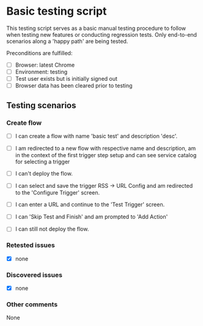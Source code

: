 # Basic testing script
<!-- You can erase any parts of this template you deem not applicable. -->
This testing script serves as a basic manual testing procedure to follow when testing new features or conducting regression tests. 
Only end-to-end scenarios along a 'happy path' are being tested.

Preconditions are fulfilled:
- [ ] Browser: latest Chrome
- [ ] Environment: testing
- [ ] Test user exists but is initially signed out
- [ ] Browser data has been cleared prior to testing

## Testing scenarios
### Create flow

- [ ] I can create a flow with name 'basic test' and description 'desc'.
- [ ] I am redirected to a new flow with respective name and description, am in the context of the first trigger step setup and can see service catalog for selecting a trigger
- [ ] I can't deploy the flow.
- [ ] I can select and save the trigger RSS -> URL Config and am redirected to the 'Configure Trigger' screen.
- [ ] I can enter a URL and continue to the 'Test Trigger' screen. 
- [ ] I can 'Skip Test and Finish' and am prompted to 'Add Action'
- [ ] I can still not deploy the flow.


### Retested issues
<!-- 
Please copy previously reported issues as task list here and reset them. Tick off, if retest was done. 
If issue is not fixed, copy to 'Discovered issues' section below. 
Default: '[x] none' 
-->
- [x] none

### Discovered issues
<!-- 
Please add any discovered issues as task list here and link bug report type issues here as you create them (only required for larger issues). 
Can be subsequently ticked off as they're being fixed.
Default: '[x] none' 
-->
- [x] none

### Other comments
<!-- 
Please add any other comments or observations that could be helpful in solving any issues discovered. 
Default: none 
-->
None
